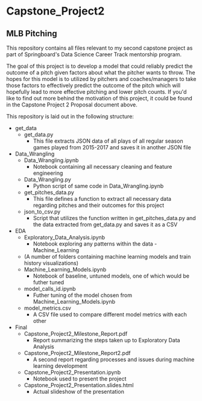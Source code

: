 # Capstone_Project2

## MLB Pitching

This repository contains all files relevant to my second capstone project as part of Springboard's Data Science Career Track mentorship program.

The goal of this project is to develop a model that could reliably predict the outcome of a pitch given factors about what the pitcher wants to throw. The hopes for this model is to utilized by pitchers and coaches/managers to take those factors to effectively predict the outcome of the pitch which  will hopefully lead to more effective pitching and lower pitch counts. If you'd like to find out more behind the motivation of this project, it could be found in the Capstone Project 2 Proposal document above.

This repository is laid out in the following structure:
- get_data
  - get_data.py
    - This file extracts JSON data of all plays of all regular season games played from 2015-2017 and saves it in another JSON file
- Data_Wrangling
  - Data_Wrangling.ipynb
    - Notebook containing all necessary cleaning and feature engineering
  - Data_Wrangling.py
    - Python script of same code in Data_Wrangling.ipynb
  - get_pitches_data.py
    - This file defines a function to extract all necessary data regarding pitches and their outcomes for this project
  - json_to_csv.py
    - Script that utilizes the function written in get_pitches_data.py and the data extracted from get_data.py and saves it as a CSV
- EDA
  - Exploratory_Data_Analysis.ipynb
    - Notebook exploring any patterns within the data
-Machine_Learning
  - (A number of folders containing machine learning models and train history visualizations)
  - Machine_Learning_Models.ipynb
    - Notebook of baseline, untuned models, one of which would be futher tuned
  - model_calls_id.ipynb
    - Futher tuning of the model chosen from Machine_Learning_Models.ipynb
  - model_metrics.csv
    - A CSV file used to compare different model metrics with each other
- Final
  - Capstone_Project2_Milestone_Report.pdf
    - Report summarizing the steps taken up to Exploratory Data Analysis
  - Capstone_Project2_Milestone_Report2.pdf
    - A second report regarding processes and issues during machine learning development
  - Capstone_Project2_Presentation.ipynb
    - Notebook used to present the project
  - Capstone_Project2_Presentation.slides.html
    - Actual slideshow of the presentation

